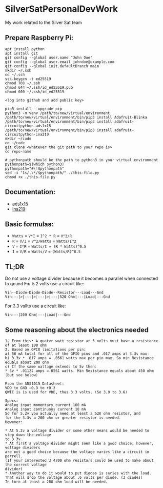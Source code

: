 # SilverSatPersonalDevWork

My work related to the Silver Sat team

###

## Prepare Raspberry Pi:

```
apt install python
apt install git
git config --global user.name "John Doe"
git config --global user.email johndoe@example.com
git config --global init.defaultBranch main
mkdir ~/.ssh
cd ~/.ssh
ssk-keygen -t ed25519
chmod 700 ~/.ssh
chmod 644 ~/.ssh/id_ed25519.pub
chmod 600 ~/.ssh/id_ed25519

<log into github and add public key>

pip3 install --upgrade pip
python3 -m venv /path/to/new/virtual/environment
/path/to/new/virtual/environment/bin/pip3 install Adafruit-Blinka
/path/to/new/virtual/environment/bin/pip3 install adafruit-circuitpython-ads1x15
/path/to/new/virtual/environment/bin/pip3 install adafruit-circuitpython-ina219
mkdir ~/code
cd ~/code
git clone <whatever the git path to your repo is>
cd repo-name

# pythonpath should be the path to python3 in your virtual environment
pythonpath=$(which python3)
pythonpath="#\!$pythonpath"
sed -i "1s/.\*/$pythonpath/" ./this-file.py
chmod +x ./this-file.py
```

## Documentation:

- [ads1x15](https://docs.circuitpython.org/projects/ads1x15/en/stable/)
- [ina219](https://docs.circuitpython.org/projects/ina219/en/stable/)

## Basic formulas:

- `Watts` = `V*I` = `I^2 * R` = `V^2/R`
- `R` = `V/I` = `V^2/Watts` = `Watts/I^2`
- `V` = `I*R` = `Watts/I = (R * Watts)^0.5`
- `I` = `V/R` = `Watts/V` = `(Watts/R)^0.5`

## TL;DR

Do not use a voltage divider because it becomes a parallel when connected to gound
For 5.2 volts use a circuit like:

```
Vin--Diode-Diode-Diode--Resistor---Load---Gnd
Vin---|>|---|>|---|>|---|520 Ohm|---|Load|---Gnd
```

For 3.3 vollts use a circuit like:

```
Vin---|200 Ohm|---|Load|---Gnd
```

## Some reasoning about the electronics needed

```
1. From this: A quater watt resistor at 5 volts must have a resistance of at least 100 ohm
2. Based on GPIO limitations per pin:
a) 50 mA total for all of the GPIO pins and .017 amps at 3.3v max:
b) 3.3v * .017 amps = .0561 watts max per pin max. So min Resistance equals about 200 ohm
c) If the same wattage extends to 5v then:
* 5v * .01122 amps =.0561 watts. Min Resistance equals about 450 ohm (but see below)

From the ADS1015 Datasheet:
VDD to GND –0.3 to +0.3
QWIC is is used for VDD, thus 3.3 volts. (So 3.0 to 3.6)

Specs:
Analog input momentary current 100 mA
Analog input continuous current 10 mA
So for 5.2v you actually need at least a 520 ohm resistor, and
for the 3.3v a 200 ohm or greater resistor is needed.
However:

* At 5.2v a voltage divider or some other means would be needed to step down the voltage
to 3.3v.
* At first a voltage divider might seem like a good choice; however, voltage dividers
are not a good choice because the voltage varies like a circuit in parrell.
(If your interested 3 4700 ohm resistors could be used to make about the correct voltage
divider)
* Another way to do it would to put diodes is series with the load.
That will drop the voltage about .6 volts per diode. (3 diodes)
In turn at least a 200 ohm load will be needed.
```
